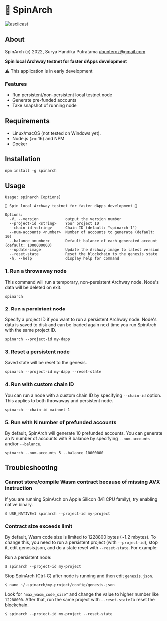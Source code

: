 # 🥬 SpinArch

[![asciicast](https://asciinema.org/a/486636.svg)](https://asciinema.org/a/486636)

## About

SpinArch (c) 2022, Surya Handika Putratama <ubunteroz@gmail.com>

**Spin local Archway testnet for faster dApps development**

⚠️ This application is in early development

### Features

- Run persistent/non-persistent local testnet node
- Generate pre-funded accounts
- Take snapshot of running node

## Requirements

- Linux/macOS (not tested on Windows yet).
- Node.js (>= 16) and NPM
- Docker

## Installation

```shell
npm install -g spinarch
```

## Usage

```
Usage: spinarch [options]

🥬 Spin local Archway testnet for faster dApps development 🚀

Options:
  -V, --version            output the version number
  --project-id <string>    Your project ID
  --chain-id <string>      Chain ID (default: "spinarch-1")
  --num-accounts <number>  Number of accounts to generate (default: 10)
  --balance <number>       Default balance of each generated account (default: 1000000000)
  --update-image           Update the Archway image to latest version
  --reset-state            Reset the blockchain to the genesis state
  -h, --help               display help for command
```

### 1. Run a throwaway node

This command will run a temporary, non-persistent Archway node. Node's data will be deleted on exit.

```shell
spinarch
```

### 2. Run a persistent node

Specify a project ID if you want to run a persistent Archway node. Node's data is saved to disk and can be loaded again next time you run SpinArch with the same project ID.

```shell
spinarch --project-id my-dapp
```

### 3. Reset a persistent node

Saved state will be reset to the genesis.

```shell
spinarch --project-id my-dapp --reset-state
```

### 4. Run with custom chain ID

You can run a node with a custom chain ID by specifying `--chain-id` option. This applies to both throwaway and persistent node.

```shell
spinarch --chain-id mainnet-1
```

### 5. Run with N number of prefunded accounts

By default, SpinArch will generate 10 prefunded accounts. You can generate an N number of accounts with B balance by specifying `--num-accounts` and/or `--balance`.

```shell
spinarch --num-accounts 5 --balance 10000000
```

## Troubleshooting

### Cannot store/compile Wasm contract because of missing AVX instruction

If you are running SpinArch on Apple Silicon (M1 CPU family), try enabling native binary.

```shell
$ USE_NATIVE=1 spinarch --project-id my-project
```

### Contract size exceeds limit

By default, Wasm code size is limited to 1228800 bytes (~1.2 mbytes). To change this, you need to run a persistent project (with `--project-id`), stop it, edit genesis.json, and do a state reset with `--reset-state`. For example:

Run a persistent node:

```shell
$ spinarch --project-id my-project
```

Stop SpinArch (Ctrl-C) after node is running and then edit `genesis.json`.

```shell
$ nano ~/.spinarch/my-project/config/genesis.json
```

Look for `"max_wasm_code_size"` and change the value to higher number like `12288000`. After that, run the same project with `--reset-state` to reset the blockchain.

```shell
$ spinarch --project-id my-project --reset-state
```
